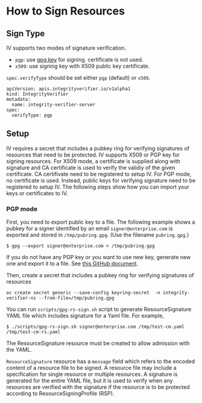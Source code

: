 # How to Sign Resources

## Sign Type

IV supports two modes of signature verification.
- `pgp`: use [gpg key](https://www.gnupg.org/index.html) for signing. certificate is not used.
- `x509`: use signing key with X509 public key certificate.

`spec.verifyType` should be set either `pgp` (default) or `x509`.

```
apiVersion: apis.integrityverifier.io/v1alpha1
kind: IntegrityVerifier
metadata:
  name: integrity-verifier-server
spec:
  verifyType: pgp
```

## Setup

IV requires a secret that includes a pubkey ring for verifying signatures of resources that need to be protected.  IV supports X509 or PGP key for signing resources. For X509 mode, a certificate is supplied along with signature and CA certificate is used to verify the validiy of the given certificate. CA certifivate need to be registered to setup IV. For PGP mode, no certificate is used. Instead, public keys for verifying signature need to be registered to setup IV. The following steps show how you can import your keys or certificates to IV.

### PGP mode

First, you need to export public key to a file. The following example shows a pubkey for a signer identified by an email `signer@enterprise.com` is exported and stored in `/tmp/pubring.gpg`. (Use the filename `pubring.gpg`.)

```
$ gpg --export signer@enterprise.com > /tmp/pubring.gpg
```

If you do not have any PGP key or you want to use new key, generate new one and export it to a file. See [this GitHub document](https://docs.github.com/en/free-pro-team@latest/github/authenticating-to-github/generating-a-new-gpg-key).

Then, create a secret that includes a pubkey ring for verifying signatures of resources

```
oc create secret generic --save-config keyring-secret  -n integrity-verifier-ns --from-file=/tmp/pubring.gpg
```

You can run `scripts/gpg-rs-sign.sh` script to generate ResourceSignature YAML file which includes signature for a Yaml file. For example,

```
$ ./scripts/gpg-rs-sign.sh signer@enterprise.com /tmp/test-cm.yaml /tmp/test-cm-rs.yaml
```

The ResourceSignature resource must be created to allow admission with the YAML.

`ResourceSignature` resource has a `message` field which refers to the encoded content of a resource file to be signed. A resource file may include a specification for single resource or multiple resources. A signature is generated for the entire YAML file, but it is used to verify when any resources are verified with the signature if the resource is to be protected according to ResourceSigningProfile (RSP).

